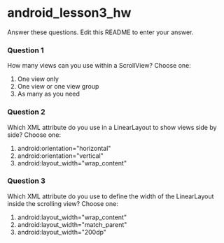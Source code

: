 # android_lesson3_hw

Answer these questions. Edit this README to enter your answer.

### Question 1

How many views can you use within a ScrollView? Choose one:

1) One view only
2) One view or one view group
3) As many as you need


### Question 2

Which XML attribute do you use in a LinearLayout to show views side by side? Choose one:

1) android:orientation="horizontal"
2) android:orientation="vertical"
3) android:layout_width="wrap_content"


### Question 3

Which XML attribute do you use to define the width of the LinearLayout inside the scrolling view? Choose one:

1) android:layout_width="wrap_content"
2) android:layout_width="match_parent"
3) android:layout_width="200dp"
